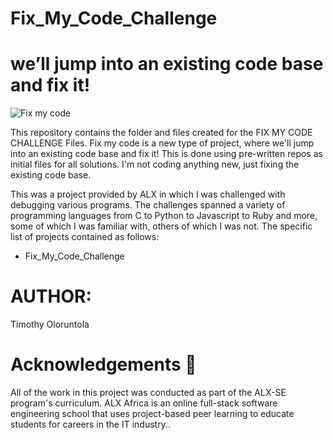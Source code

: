 # Fix_My_Code_Challenge  
 we’ll jump into an existing code base and fix it!
=======

![Fix my code](https://user-images.githubusercontent.com/110098940/219950176-b01d033c-dde0-4727-879b-cfe5575af5e0.png)


This repository contains the folder and files created for the FIX MY CODE CHALLENGE Files. Fix my code is a new type of project, where we'll jump into an existing code base and fix it! This is done using pre-written repos as initial files for all solutions. I'm not coding anything new, just fixing the existing code base.


This was a project provided by ALX in which I was challenged with debugging various programs. The challenges spanned a variety of programming languages from C to Python to Javascript to Ruby and more, some of which I was familiar with, others of which I was not. The specific list of projects contained as follows:

* Fix_My_Code_Challenge

# AUTHOR:
Timothy Oloruntola

# Acknowledgements 🙏

All of the work in this project was conducted as part of the ALX-SE program's curriculum. ALX Africa is an online full-stack software engineering school that uses project-based peer learning to educate students for careers in the IT industry..

